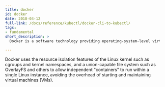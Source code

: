 ```yaml
---
title: docker
id: docker
date: 2018-04-12
full-link: /docs/reference/kubectl/docker-cli-to-kubectl/
tags:
- fundamental
short_description: >
  Docker is a software technology providing operating-system-level virtualization also known as containers.

---
```


Docker uses the resource isolation features of the Linux kernel such as cgroups and kernel namespaces, and a union-capable file system such as OverlayFS and others to allow independent "containers" to run within a single Linux instance, avoiding the overhead of starting and maintaining virtual machines (VMs).


